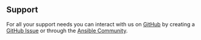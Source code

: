 <!--
Copyright (c) 2022 Dell Inc., or its subsidiaries. All Rights Reserved.

Licensed under the Apache License, Version 2.0 (the "License");
you may not use this file except in compliance with the License.
You may obtain a copy of the License at

    http://www.apache.org/licenses/LICENSE-2.0
-->

## Support
For all your support needs you can interact with us on [GitHub](https://github.com/dell/ansible-powerflex) by creating a [GitHub Issue](https://github.com/dell/ansible-powerflex/issues) or through the [Ansible Community](https://www.dell.com/community/Automation/bd-p/Automation).
